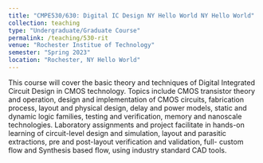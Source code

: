```yaml
---
title: "CMPE530/630: Digital IC Design NY Hello World NY Hello World"
collection: teaching
type: "Undergraduate/Graduate Course"
permalink: /teaching/530-rit
venue: "Rochester Institue of Technology"
semester: "Spring 2023"
location: "Rochester, NY Hello World"
---
```


This course will cover the basic theory and techniques of Digital Integrated Circuit Design in CMOS technology. Topics include CMOS transistor theory and operation, design and implementation of CMOS circuits, fabrication process, layout and physical design, delay and power models, static and dynamic logic families, testing and verification, memory and nanoscale technologies. Laboratory assignments and project facilitate in hands-on learning of circuit-level design and simulation, layout and parasitic extractions, pre and post-layout verification and validation, full- custom flow and Synthesis based flow, using industry standard CAD tools.
